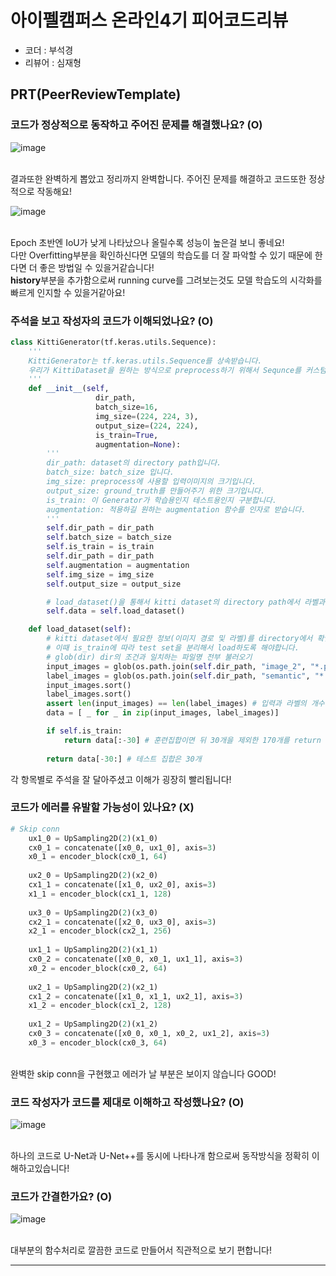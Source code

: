 # 아이펠캠퍼스 온라인4기 피어코드리뷰

- 코더 : 부석경
- 리뷰어 : 심재형

PRT(PeerReviewTemplate)
----------------------------------------------

### 코드가 정상적으로 동작하고 주어진 문제를 해결했나요? (O)
![image](https://github.com/JeJuBOO/Aiffel_Nodes/assets/65104209/5e36539f-8c59-4a70-9ea9-3e4bee8cf9b2)

<br>결과또한 완벽하게 뽑았고 정리까지 완벽합니다. 주어진 문제를 해결하고 코드또한 정상적으로 작동해요!

![image](https://github.com/JeJuBOO/Aiffel_Nodes/assets/65104209/addc80c3-b486-49cf-bcec-db0a3aad34ed)

<br> Epoch 초반엔 IoU가 낮게 나타났으나 올릴수록 성능이 높은걸 보니 좋네요!
<br> 다만 Overfitting부분을 확인하신다면 모델의 학습도를 더 잘 파악할 수 있기 때문에 한다면 더 좋은 방법일 수 있을거같습니다!
<br> **history**부분을 추가함으로써 running curve를 그려보는것도 모델 학습도의 시각화를 빠르게 인지할 수 있을거같아요!

### 주석을 보고 작성자의 코드가 이해되었나요? (O)
```python
class KittiGenerator(tf.keras.utils.Sequence):
    '''
    KittiGenerator는 tf.keras.utils.Sequence를 상속받습니다.
    우리가 KittiDataset을 원하는 방식으로 preprocess하기 위해서 Sequnce를 커스텀해 사용합니다.
    '''
    def __init__(self, 
                   dir_path,
                   batch_size=16,
                   img_size=(224, 224, 3),
                   output_size=(224, 224),
                   is_train=True,
                   augmentation=None):
        '''
        dir_path: dataset의 directory path입니다.
        batch_size: batch_size 입니다.
        img_size: preprocess에 사용할 입력이미지의 크기입니다.
        output_size: ground_truth를 만들어주기 위한 크기입니다.
        is_train: 이 Generator가 학습용인지 테스트용인지 구분합니다.
        augmentation: 적용하길 원하는 augmentation 함수를 인자로 받습니다.
        '''
        self.dir_path = dir_path
        self.batch_size = batch_size
        self.is_train = is_train
        self.dir_path = dir_path
        self.augmentation = augmentation
        self.img_size = img_size
        self.output_size = output_size

        # load_dataset()을 통해서 kitti dataset의 directory path에서 라벨과 이미지를 확인합니다.
        self.data = self.load_dataset()

    def load_dataset(self):
        # kitti dataset에서 필요한 정보(이미지 경로 및 라벨)를 directory에서 확인하고 로드하는 함수입니다.
        # 이때 is_train에 따라 test set을 분리해서 load하도록 해야합니다.
        # glob(dir) dir의 조건과 일치하는 파일명 전부 불러오기
        input_images = glob(os.path.join(self.dir_path, "image_2", "*.png"))
        label_images = glob(os.path.join(self.dir_path, "semantic", "*.png"))
        input_images.sort()
        label_images.sort()
        assert len(input_images) == len(label_images) # 입력과 라벨의 개수가 일치하는가 확인
        data = [ _ for _ in zip(input_images, label_images)]

        if self.is_train:
            return data[:-30] # 훈련집합이면 뒤 30개을 제외한 170개를 return
        
        return data[-30:] # 테스트 집합은 30개

```
각 항목별로 주석을 잘 달아주셨고 이해가 굉장히 빨리됩니다!

### 코드가 에러를 유발할 가능성이 있나요? (X)
```python
# Skip conn
    ux1_0 = UpSampling2D(2)(x1_0)
    cx0_1 = concatenate([x0_0, ux1_0], axis=3)
    x0_1 = encoder_block(cx0_1, 64)
    
    ux2_0 = UpSampling2D(2)(x2_0)
    cx1_1 = concatenate([x1_0, ux2_0], axis=3)
    x1_1 = encoder_block(cx1_1, 128)
    
    ux3_0 = UpSampling2D(2)(x3_0)
    cx2_1 = concatenate([x2_0, ux3_0], axis=3)
    x2_1 = encoder_block(cx2_1, 256)
    
    ux1_1 = UpSampling2D(2)(x1_1)
    cx0_2 = concatenate([x0_0, x0_1, ux1_1], axis=3)
    x0_2 = encoder_block(cx0_2, 64)
    
    ux2_1 = UpSampling2D(2)(x2_1)
    cx1_2 = concatenate([x1_0, x1_1, ux2_1], axis=3)
    x1_2 = encoder_block(cx1_2, 128)
    
    ux1_2 = UpSampling2D(2)(x1_2)
    cx0_3 = concatenate([x0_0, x0_1, x0_2, ux1_2], axis=3)
    x0_3 = encoder_block(cx0_3, 64)
```
<br>완벽한 skip conn을 구현했고 에러가 날 부분은 보이지 않습니다 GOOD!

### 코드 작성자가 코드를 제대로 이해하고 작성했나요? (O)
![image](https://github.com/JeJuBOO/Aiffel_Nodes/assets/65104209/f9f1039a-f415-43eb-8276-6269115bed32)

<br>하나의 코드로 U-Net과 U-Net++를 동시에 나타나개 함으로써 동작방식을 정확히 이해하고있습니다!
### 코드가 간결한가요? (O)
![image](https://github.com/JeJuBOO/Aiffel_Nodes/assets/65104209/0313921c-47c8-452d-b823-5df5bc561051)


<br> 대부분의 함수처리로 깔끔한 코드로 만들어서 직관적으로 보기 편합니다!

----------------------------------------------
